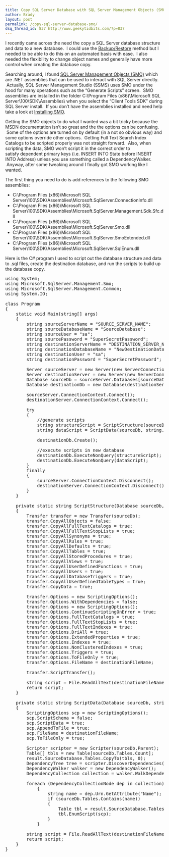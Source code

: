 ```yaml
---
title: Copy SQL Server Database with SQL Server Management Objects (SMO)
author: Brady
layout: post
permalink: /copy-sql-server-database-smo/
dsq_thread_id: 837 http://www.geekytidbits.com/?p=837
---
```

I recently came across the need the copy a SQL Server database structure and data to a new database.  I could use the <a href="http://msdn.microsoft.com/en-us/library/ms190436.aspx" target="_blank">Backup/Restore</a> method but I needed to be able to do this on an automated basis with ease.  I also needed the flexibility to change object names and generally have more control when creating the database copy.

Searching around, I found <a href="http://msdn.microsoft.com/en-us/library/ms162169.aspx" target="_blank">SQL Server Management Objects (SMO)</a> which are .NET assemblies that can be used to interact with SQL Server directly.  Actually, SQL Server Management Studio (SSMS) uses SMO under the hood for many operations such as the &#8220;Generate Scripts&#8221; screen.  SMO assemblies are installed in the folder C:\Program Files (x86)\Microsoft SQL Server\100\SDK\Assemblies\ when you select the &#8220;Client Tools SDK&#8221; during SQL Server install.  If you don&#8217;t have the assemblies installed and need help take a look at <a href="http://msdn.microsoft.com/en-us/library/ms162189.aspx" target="_blank">Installing SMO</a>.

Getting the SMO objects to do what I wanted was a bit tricky because the MSDN documentation isn&#8217;t so great and the the options can be confusing.  Some of the options are turned on by default (in a not so obvious way) and some options override other options.  Getting Full Text Search Index Catalogs to be scripted properly was not straight forward.  Also, when scripting the data, SMO won&#8217;t script it in the correct order to satisfy dependent primary keys (i.e. INSERT INTO State before INSERT INTO Address) unless you use something called a DependencyWalker.  Anyway, after some tweaking around I finally got SMO working like I wanted.

The first thing you need to do is add references to the following SMO assemblies:

  * C:\Program Files (x86)\Microsoft SQL Server\100\SDK\Assemblies\Microsoft.SqlServer.ConnectionInfo.dll
  * C:\Program Files (x86)\Microsoft SQL Server\100\SDK\Assemblies\Microsoft.SqlServer.Management.Sdk.Sfc.dll
  * C:\Program Files (x86)\Microsoft SQL Server\100\SDK\Assemblies\Microsoft.SqlServer.Smo.dll
  * C:\Program Files (x86)\Microsoft SQL Server\100\SDK\Assemblies\Microsoft.SqlServer.SmoExtended.dll
  * C:\Program Files (x86)\Microsoft SQL Server\100\SDK\Assemblies\Microsoft.SqlServer.SqlEnum.dll

<div>
  Here is the C# program I used to script out the database structure and data to .sql files, create the destination database, and run the scripts to build up the database copy.
</div>

<pre class="brush: c-sharp">using System;
using Microsoft.SqlServer.Management.Smo;
using Microsoft.SqlServer.Management.Common;
using System.IO;

class Program
{
    static void Main(string[] args)
    {
        string sourceServerName = "SOURCE_SERVER_NAME";
        string sourceDatabaseName = "SourceDatabase";
        string sourceUser = "sa";
        string sourcePassword = "SuperSecretPassword";
        string destinationServerName = "DESTINATION_SERVER_NAME";
        string destinationDatabaseName = "NewDestinationDatabase";
        string destinationUser = "sa";
        string destinationPassword = "SuperSecretPassword";

        Server sourceServer = new Server(new ServerConnection(sourceServerName, sourceUser, sourcePassword));
        Server destinationServer = new Server(new ServerConnection(destinationServerName, destinationUser, destinationPassword));
        Database sourceDb = sourceServer.Databases[sourceDatabaseName];
        Database destinationDb = new Database(destinationServer, destinationDatabaseName);

        sourceServer.ConnectionContext.Connect();
        destinationServer.ConnectionContext.Connect();

        try
        {
            //generate scripts
            string structureScript = ScriptStructure(sourceDb, string.Concat(destinationDb, "_Structure.sql"));
            string dataScript = ScriptData(sourceDb, string.Concat(destinationDb, "_Data.sql"));

            destinationDb.Create();

            //execute scripts in new database
            destinationDb.ExecuteNonQuery(structureScript);
            destinationDb.ExecuteNonQuery(dataScript);
        }
        finally
        {
            sourceServer.ConnectionContext.Disconnect();
            destinationServer.ConnectionContext.Disconnect();
        }
    }

    private static string ScriptStructure(Database sourceDb, string destinationFileName)
    {
        Transfer transfer = new Transfer(sourceDb);
        transfer.CopyAllObjects = false;
        transfer.CopyAllFullTextCatalogs = true;
        transfer.CopyAllFullTextStopLists = true;
        transfer.CopyAllSynonyms = true;
        transfer.CopyAllRules = true;
        transfer.CopyAllDefaults = true;
        transfer.CopyAllTables = true;
        transfer.CopyAllStoredProcedures = true;
        transfer.CopyAllViews = true;
        transfer.CopyAllUserDefinedFunctions = true;
        transfer.CopyAllUsers = true;
        transfer.CopyAllDatabaseTriggers = true;
        transfer.CopyAllUserDefinedTableTypes = true;
        transfer.CopyData = true;

        transfer.Options = new ScriptingOptions();
        transfer.Options.WithDependencies = false;
        transfer.Options = new ScriptingOptions();
        transfer.Options.ContinueScriptingOnError = true;
        transfer.Options.FullTextCatalogs = true;
        transfer.Options.FullTextStopLists = true;
        transfer.Options.FullTextIndexes = true;
        transfer.Options.DriAll = true;
        transfer.Options.ExtendedProperties = true;
        transfer.Options.Indexes = true;
        transfer.Options.NonClusteredIndexes = true;
        transfer.Options.Triggers = true;
        transfer.Options.ToFileOnly = true;
        transfer.Options.FileName = destinationFileName;

        transfer.ScriptTransfer();

        string script = File.ReadAllText(destinationFileName);
        return script;
    }

    private static string ScriptData(Database sourceDb, string destinationFileName)
    {
        ScriptingOptions scp = new ScriptingOptions();
        scp.ScriptSchema = false;
        scp.ScriptData = true;
        scp.AppendToFile = true;
        scp.FileName = destinationFileName;
        scp.ToFileOnly = true;

        Scripter scripter = new Scripter(sourceDb.Parent);
        Table[] tbls = new Table[sourceDb.Tables.Count];
        result.SourceDatabase.Tables.CopyTo(tbls, 0);
        DependencyTree tree = scripter.DiscoverDependencies(tbls, true);
        DependencyWalker walker = new DependencyWalker();
        DependencyCollection collection = walker.WalkDependencies(tree);

        foreach (DependencyCollectionNode dep in collection)
            {
                string name = dep.Urn.GetAttribute("Name");
                if (sourceDb.Tables.Contains(name))
                {
                    Table tbl = result.SourceDatabase.Tables[name];
                    tbl.EnumScript(scp);
                }
            }

        string script = File.ReadAllText(destinationFileName);
        return script;
    }
}</pre>
